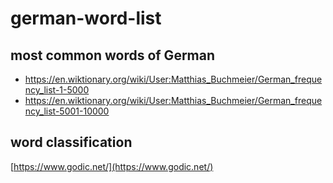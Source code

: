 # german-word-list

## most common words of German

- https://en.wiktionary.org/wiki/User:Matthias_Buchmeier/German_frequency_list-1-5000
- https://en.wiktionary.org/wiki/User:Matthias_Buchmeier/German_frequency_list-5001-10000

## word classification

[https://www.godic.net/](https://www.godic.net/)
